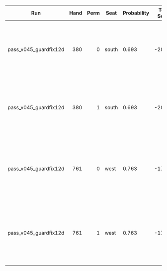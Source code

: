 | Run | Hand | Perm | Seat | Probability | Total Score | Moon Shooter | Variant | Seat Points | Passed Cards |
| --- | ---: | ---: | --- | --- | --- | --- | --- | ---: | --- |
| pass_v045_guardfix12d | 380 | 0 | south | 0.693 | -2841.3 | south | inverted | 26 | ["rank: Three, suit: Hearts", "rank: Nine, suit: Hearts", "rank: Two, suit: Diamonds"] |
| pass_v045_guardfix12d | 380 | 1 | south | 0.693 | -2841.3 | south | inverted | 26 | ["rank: Three, suit: Hearts", "rank: Nine, suit: Hearts", "rank: Two, suit: Diamonds"] |
| pass_v045_guardfix12d | 761 | 0 | west | 0.763 | -1706.6 | north | inverted | 0 | ["rank: Eight, suit: Hearts", "rank: Nine, suit: Hearts", "rank: Queen, suit: Hearts"] |
| pass_v045_guardfix12d | 761 | 1 | west | 0.763 | -1706.6 | north | inverted | 0 | ["rank: Eight, suit: Hearts", "rank: Nine, suit: Hearts", "rank: Queen, suit: Hearts"] |
